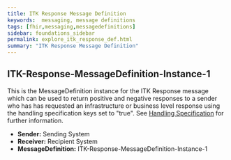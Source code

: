 ```yaml
---
title: ITK Response Message Definition
keywords:  messaging, message definitions
tags: [fhir,messaging,messagedefinitions]
sidebar: foundations_sidebar
permalink: explore_itk_response_def.html
summary: "ITK Response Message Definition"
---
```


## ITK-Response-MessageDefinition-Instance-1 ##

This is the MessageDefinition instance for the ITK Response message which can be used to return positive and negative responses to a sender who has has requested an infrastructure or business level response using the handling specification keys set to "true". See [Handling Specification](explore_hand_spec.html) for further information.

- **Sender:** Sending System
- **Receiver:** Recipient System
- **MessageDefinition:** ITK-Response-MessageDefinition-Instance-1

<script src="https://gist.github.com/IOPS-DEV/e4cefe1ba05fc847574d768e93b2cba7.js"></script>











